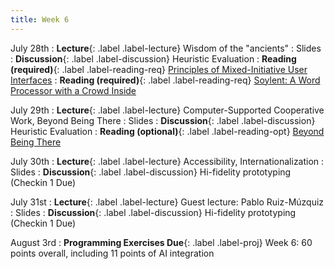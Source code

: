 ```yaml
---
title: Week 6
---
```


<!-- prettier-ignore-start -->

July 28th
: **Lecture**{: .label .label-lecture} Wisdom of the "ancients"
  : Slides
: **Discussion**{: .label .label-discussion} Heuristic Evaluation
: **Reading (required)**{: .label .label-reading-req} [Principles of Mixed-Initiative User Interfaces](https://erichorvitz.com/chi99horvitz.pdf)
: **Reading (required)**{: .label .label-reading-req} [Soylent: A Word Processor with a Crowd Inside](https://crowdsourcing-class.org/readings/downloads/hci/Soylent.pdf)

July 29th
: **Lecture**{: .label .label-lecture} Computer-Supported Cooperative Work, Beyond Being There
  : Slides
: **Discussion**{: .label .label-discussion} Heuristic Evaluation
: **Reading (optional)**{: .label .label-reading-opt} [Beyond Being There](https://worrydream.com/refs/Hollan_1992_-_Beyond_Being_There.pdf)

July 30th
: **Lecture**{: .label .label-lecture} Accessibility, Internationalization
  : Slides
: **Discussion**{: .label .label-discussion} Hi-fidelity prototyping (Checkin 1 Due)

July 31st
: **Lecture**{: .label .label-lecture} Guest lecture: Pablo Ruiz-Múzquiz
  : Slides
: **Discussion**{: .label .label-discussion} Hi-fidelity prototyping (Checkin 1 Due)

August 3rd
: **Programming Exercises Due**{: .label .label-proj} Week 6: 60 points overall, including 11 points of AI integration

<!-- prettier-ignore-end -->
